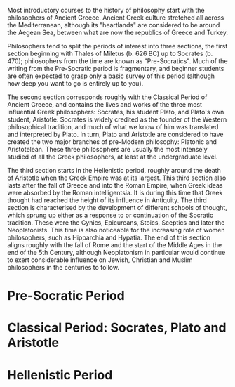 Most introductory courses to the history of philosophy start with the philosophers of Ancient Greece.
Ancient Greek culture stretched all across the Mediterranean, although its "heartlands" are considered to be around the Aegean Sea, between what are now the republics of Greece and Turkey.


Philosophers tend to split the periods of interest into three sections, the first section beginning with Thales of Miletus (b. 626 BC) up to Socrates (b. 470); philosophers from the time are known as "Pre-Socratics". Much of the writing from the Pre-Socratic period is fragmentary, and beginner students are often expected to grasp only a basic survey of this period (although how deep you want to go is entirely up to you).


The second section corresponds roughly with the Classical Period of Ancient Greece, and contains the lives and works of the three most influential Greek philosophers: Socrates, his student Plato, and Plato's own student, Aristotle. Socrates is widely credited as the founder of the Western philosophical tradition, and much of what we know of him was translated and interpreted by Plato. In turn, Plato and Aristotle are considered to have created the two major branches of pre-Modern philosophy: Platonic and Aristotelean. These three philosophers are usually the most intensely studied of all the Greek philosophers, at least at the undergraduate level.


The third section starts in the Hellenistic period, roughly around the death of Aristotle when the Greek Empire was at its largest. This third section also lasts after the fall of Greece and into the Roman Empire, when Greek ideas were absorbed by the Roman intelligentsia. It is during this time that Greek thought had reached the height of its influence in Antiquity. The third section is characterised by the development of different schools of thought, which sprung up either as a response to or continuation of the Socratic tradition. These were the Cynics, Epicureans, Stoics, Sceptics and later the Neoplatonists. This time is also noticeable for the increasing role of women philosophers, such as Hipparchia and Hypatia. The end of this section aligns roughly with the fall of Rome and the start of the Middle Ages in the end of the 5th Century, although Neoplatonism in particular would continue to exert considerable influence on Jewish, Christian and Muslim philosophers in the centuries to follow. 

# Pre-Socratic Period

# Classical Period: Socrates, Plato and Aristotle

# Hellenistic Period